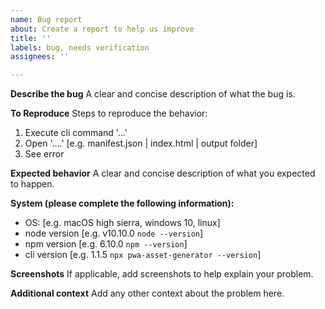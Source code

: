 ```yaml
---
name: Bug report
about: Create a report to help us improve
title: ''
labels: bug, needs verification
assignees: ''

---
```


**Describe the bug**
A clear and concise description of what the bug is.

**To Reproduce**
Steps to reproduce the behavior:
1. Execute cli command '...'
2. Open '....' [e.g. manifest.json | index.html | output folder]
3. See error

**Expected behavior**
A clear and concise description of what you expected to happen.

**System (please complete the following information):**
 - OS: [e.g. macOS high sierra, windows 10, linux]
 - node version [e.g. v10.10.0 `node --version`]
 - npm version [e.g. 6.10.0 `npm --version`]
 - cli version [e.g. 1.1.5 `npx pwa-asset-generator --version`]

**Screenshots**
If applicable, add screenshots to help explain your problem.

**Additional context**
Add any other context about the problem here.

